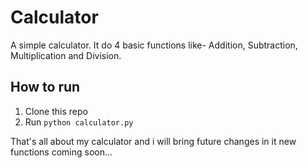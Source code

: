 # Calculator
A simple calculator.
It do 4 basic functions like- Addition, Subtraction, Multiplication and Division.

## How to run

1. Clone this repo
2. Run `python calculator.py`

 That's all about my calculator and i will bring future changes in it 
 new functions coming soon...
